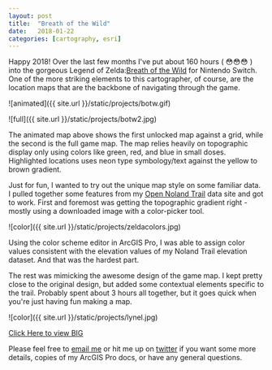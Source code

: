 ```yaml
---
layout: post
title:  "Breath of the Wild"
date:   2018-01-22
categories: [cartography, esri]
---
```


Happy 2018! Over the last few months I've put about 160 hours ( 😳😳😳  ) into the gorgeous Legend of Zelda:[Breath of the Wild](https://www.zelda.com/breath-of-the-wild/) for Nintendo Switch. One of the more striking elements to this cartographer, of course,  are the location maps that are the backbone of navigating through the game.

![animated]({{ site.url }}/static/projects/botw.gif)  

![full]({{ site.url }}/static/projects/botw2.jpg)  

The animated map above shows the first unlocked map against a grid, while the second is the full game map. The map relies heavily on topographic display only using colors like green, red, and blue in small doses. Highlighted locations uses neon type symbology/text against the yellow to brown gradient.  

Just for fun, I wanted to try out the unique map style on some familiar data. I pulled together some features from my [Open Noland Trail](http://jonahadkins.com/open-noland-trail/) data site and got to work. First and foremost was getting the topographic gradient right - mostly using a downloaded image with a color-picker tool.

![color]({{ site.url }}/static/projects/zeldacolors.jpg)  

Using the color scheme editor in ArcGIS Pro, I was able to assign color values consistent with the elevation values of my Noland Trail elevation dataset. And that was the hardest part.  

The rest was mimicking the awesome design of the game map. I kept pretty close to the original design, but added some contextual elements specific to the trail. Probably spent about 3 hours all together, but it goes quick when you're just having fun making a map.

![color]({{ site.url }}/static/projects/lynel.jpg)  

<a href="{{ site.url }}/static/projects/lynel.jpg" target="_blank">Click Here to view BIG</a>


Please feel free to [email me](mailto:jonahadkins@gmail.com) or hit me up on [twitter](https://twitter.com/jonahadkins) if you want some more details, copies of my ArcGIS Pro docs, or have any general questions.
